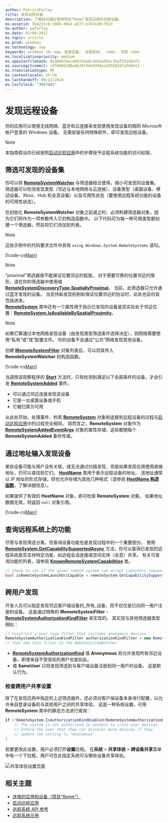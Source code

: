 ```yaml
---
author: PatrickFarley
title: 发现远程设备
description: 了解如何通过使用项目“Rome”发现应用的远程设备。
ms.assetid: 5b4231c0-5060-49e2-a577-b747e20cf633
ms.author: pafarley
ms.date: 02/08/2017
ms.topic: article
ms.prod: windows
ms.technology: uwp
keywords: windows 10，uwp，连接设备、 远程系统、 rome、 项目 rome
ms.localizationpriority: medium
ms.openlocfilehash: 02d04074ece0033da8c3454a95bc35af201903f3
ms.sourcegitcommit: c8f6866100a4b38fdda8394ea185b02d7af66411
ms.translationtype: MT
ms.contentlocale: zh-CN
ms.lasthandoff: 09/13/2018
ms.locfileid: "3957401"
---
```

# <a name="discover-remote-devices"></a>发现远程设备
你的应用可以使用无线网络、蓝牙和云连接来发现使用发现设备的相同 Microsoft 帐户登录的 Windows 设备。 无需安装任何特殊软件，即可发现远程设备。

> [!NOTE]
> 本指南假设你已经按照[启动远程应用](launch-a-remote-app.md)中的步骤授予远程系统功能的访问权限。

## <a name="filter-the-set-of-discoverable-devices"></a>筛选可发现的设备集
你可以将 [**RemoteSystemWatcher**](https://msdn.microsoft.com/library/windows/apps/Windows.System.RemoteSystems.RemoteSystemWatcher) 与筛选器结合使用，缩小可发现的设备集。 筛选器可以检测发现类型（邻近与本地网络与云连接）、设备类型（桌面设备、移动设备、Xbox、Hub 和全息设备）以及可用性状态（要使用远程系统功能的设备的可用性状态）。

在初始化 **RemoteSystemWatcher** 对象之前或之时，必须构建筛选器对象，因为它们将作为一项参数传入它的构造函数中。 以下代码可为每一种可用类型都创建一个筛选器，然后将它们添加到列表。

> [!NOTE]
> 这些示例中的代码要求文件中具有 `using Windows.System.RemoteSystems` 语句。

[!code-cs[Main](./code/DiscoverDevices/MainPage.xaml.cs#SnippetMakeFilterList)]

> [!NOTE]
> “proximal”筛选器值不能保证位置邻近的程度。 对于需要可靠的位置邻近的情形，请在你的筛选器中使用值 [**RemoteSystemDiscoveryType.SpatiallyProximal**](https://docs.microsoft.com/uwp/api/windows.system.remotesystems.remotesystemdiscoverytype)。 当前，此筛选器只允许通过蓝牙发现的设备。 当支持新发现机制和保证位置邻近的协议时，此处也会将其包括进来。  
[**RemoteSystem**](https://msdn.microsoft.com/library/windows/apps/Windows.System.RemoteSystems.RemoteSystem) 类中还有一个属性用于指示已发现的设备是否实际处于邻近位置：[**RemoteSystem.IsAvailableBySpatialProximity**](https://docs.microsoft.com/uwp/api/Windows.System.RemoteSystems.RemoteSystem.IsAvailableByProximity)。

> [!NOTE]
> 如果打算通过本地网络发现设备（由发现类型筛选条件选择决定），则网络需要使用“私有”或“域”配置文件。 你的设备不会通过“公共”网络发现其他设备。

创建 [**IRemoteSystemFilter**](https://msdn.microsoft.com/library/windows/apps/Windows.System.RemoteSystems.IRemoteSystemFilter) 对象列表后，可以将其传入 **RemoteSystemWatcher** 的构造函数。

[!code-cs[Main](./code/DiscoverDevices/MainPage.xaml.cs#SnippetCreateWatcher)]

当调用该观察程序的 [**Start**](https://msdn.microsoft.com/library/windows/apps/Windows.System.RemoteSystems.RemoteSystemWatcher.Start) 方法时，只有检测到满足以下全部条件的设备，才会引发 [**RemoteSystemAdded**](https://msdn.microsoft.com/library/windows/apps/Windows.System.RemoteSystems.RemoteSystemWatcher.RemoteSystemAdded) 事件。
* 可以通过邻近连接发现该设备
* 它是一台桌面设备或手机
* 它被归类为可用

从此处开始，处理事件、检索 [**RemoteSystem**](https://msdn.microsoft.com/library/windows/apps/Windows.System.RemoteSystems.RemoteSystem) 对象和连接到远程设备的过程与[启动远程应用](launch-a-remote-app.md)中的过程完全相同。 简而言之，**RemoteSystem** 对象作为 [**RemoteSystemAddedEventArgs**](https://msdn.microsoft.com/library/windows/apps/Windows.System.RemoteSystems.RemoteSystemAddedEventArgs) 对象的属性存储，这些都随每个 **RemoteSystemAdded** 事件传递。

## <a name="discover-devices-by-address-input"></a>通过地址输入发现设备
某些设备可能与用户没有关联，或无法通过扫描发现，但是如果发现应用使用直接地址，仍可以查找到它们。 [**HostName**](https://msdn.microsoft.com/library/windows/apps/windows.networking.hostname.aspx) 类用于表示远程设备的地址。 该地址通常以 IP 地址的形式存储，但也允许存储为其他几种格式（请参阅 [**HostName 构造函数**](https://msdn.microsoft.com/library/windows/apps/br207118.aspx)，了解详细信息）。

如果提供了有效的 **HostName** 对象，即可检索 **RemoteSystem** 对象。 如果地址数据无效，将返回 `null` 对象引用。

[!code-cs[Main](./code/DiscoverDevices/MainPage.xaml.cs#SnippetFindByHostName)]

## <a name="querying-a-capability-on-a-remote-system"></a>查询远程系统上的功能

尽管与发现筛选分离，但查询设备功能也是发现过程中的一个重要部分。 使用 [**RemoteSystem.GetCapabilitySupportedAsync**](https://docs.microsoft.com/uwp/api/windows.system.remotesystems.remotesystem.GetCapabilitySupportedAsync) 方法，你可以查询已发现的远程系统是否支持特定功能，如远程会话连接或空间实体（全息）共享。 有关可查询功能的列表，请参阅 [**KnownRemoteSystemCapabilities**](https://docs.microsoft.com/uwp/api/windows.system.remotesystems.knownremotesystemcapabilities) 类。

```csharp
// Check to see if the given remote system can accept LaunchUri requests
bool isRemoteSystemLaunchUriCapable = remoteSystem.GetCapabilitySupportedAsync(KnownRemoteSystemCapabilities.LaunchUri);
```

## <a name="cross-user-discovery"></a>跨用户发现

开发人员可以指定发现邻近客户端设备的_所有_设备，而不仅仅是已向同一用户注册的设备。 这是通过特殊的 **IRemoteSystemFilter** - [**RemoteSystemAuthorizationKindFilter**](https://docs.microsoft.com/uwp/api/windows.system.remotesystems.remotesystemauthorizationkindfilter) 来实现的。 其实现与其他筛选器类型相似：

```csharp
// Construct a user type filter that includes anonymous devices
RemoteSystemAuthorizationKindFilter authorizationKindFilter = new RemoteSystemAuthorizationKindFilter(RemoteSystemAuthorizationKind.Anonymous);
// then add this filter to the RemoteSystemWatcher
```

* [**RemoteSystemAuthorizationKind**](https://docs.microsoft.com/uwp/api/windows.system.remotesystems.remotesystemauthorizationkind) 值 **Anonymous** 将允许发现所有邻近设备，即使来自不受信任的用户也是如此。
* 值 **SameUser** 只将发现筛选到与客户端设备注册到同一用户的设备。 这是默认行为。

### <a name="checking-the-cross-user-sharing-settings"></a>检查跨用户共享设置

除了在发现应用中指定的上述筛选器外，还必须对客户端设备本身进行配置，以允许来自登录设备的与其他用户之间的共享体验。 这是一种系统设置，可用 **RemoteSystem** 类中的静态方法进行查询：

```csharp
if (!RemoteSystem.IsAuthorizationKindEnabled(RemoteSystemAuthorizationKind.Anonymous)) {
    // The system is not authorized to connect to cross-user devices. 
    // Inform the user that they can discover more devices if they
    // update the setting to "Anonymous".
}
```

若要更改此设置，用户必须打开**设置**应用。 在**系统** > **共享体验** > **跨设备共享**菜单中有一个下拉框，用户可在此指定系统可与哪些设备共享体验。

![共享体验设置页面](images/shared-experiences-settings.png)

## <a name="related-topics"></a>相关主题
* [连接的应用和设备（项目“Rome”）](connected-apps-and-devices.md)
* [启动远程应用](launch-a-remote-app.md)
* [远程系统 API 参考](https://msdn.microsoft.com/library/windows/apps/Windows.System.RemoteSystems)
* [远程系统示例](https://github.com/Microsoft/Windows-universal-samples/tree/dev/Samples/RemoteSystems)
